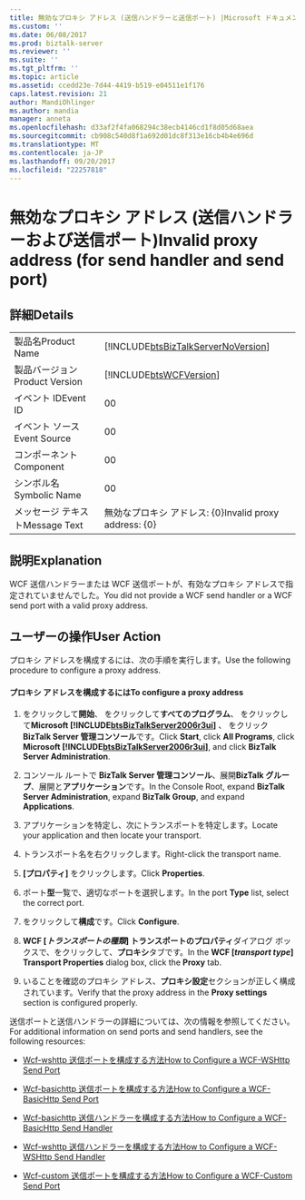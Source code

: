 ```yaml
---
title: 無効なプロキシ アドレス (送信ハンドラーと送信ポート) |Microsoft ドキュメント
ms.custom: ''
ms.date: 06/08/2017
ms.prod: biztalk-server
ms.reviewer: ''
ms.suite: ''
ms.tgt_pltfrm: ''
ms.topic: article
ms.assetid: ccedd23e-7d44-4419-b519-e04511e1f176
caps.latest.revision: 21
author: MandiOhlinger
ms.author: mandia
manager: anneta
ms.openlocfilehash: d33af2f4fa068294c38ecb4146cd1f8d05d68aea
ms.sourcegitcommit: cb908c540d8f1a692d01dc8f313e16cb4b4e696d
ms.translationtype: MT
ms.contentlocale: ja-JP
ms.lasthandoff: 09/20/2017
ms.locfileid: "22257818"
---
```

# <a name="invalid-proxy-address-for-send-handler-and-send-port"></a><span data-ttu-id="9bc71-102">無効なプロキシ アドレス (送信ハンドラーおよび送信ポート)</span><span class="sxs-lookup"><span data-stu-id="9bc71-102">Invalid proxy address (for send handler and send port)</span></span>
## <a name="details"></a><span data-ttu-id="9bc71-103">詳細</span><span class="sxs-lookup"><span data-stu-id="9bc71-103">Details</span></span>  
  
|||  
|-|-|  
|<span data-ttu-id="9bc71-104">製品名</span><span class="sxs-lookup"><span data-stu-id="9bc71-104">Product Name</span></span>|[!INCLUDE[btsBizTalkServerNoVersion](../includes/btsbiztalkservernoversion-md.md)]|  
|<span data-ttu-id="9bc71-105">製品バージョン</span><span class="sxs-lookup"><span data-stu-id="9bc71-105">Product Version</span></span>|[!INCLUDE[btsWCFVersion](../includes/btswcfversion-md.md)]|  
|<span data-ttu-id="9bc71-106">イベント ID</span><span class="sxs-lookup"><span data-stu-id="9bc71-106">Event ID</span></span>|<span data-ttu-id="9bc71-107">0</span><span class="sxs-lookup"><span data-stu-id="9bc71-107">0</span></span>|  
|<span data-ttu-id="9bc71-108">イベント ソース</span><span class="sxs-lookup"><span data-stu-id="9bc71-108">Event Source</span></span>|<span data-ttu-id="9bc71-109">0</span><span class="sxs-lookup"><span data-stu-id="9bc71-109">0</span></span>|  
|<span data-ttu-id="9bc71-110">コンポーネント</span><span class="sxs-lookup"><span data-stu-id="9bc71-110">Component</span></span>|<span data-ttu-id="9bc71-111">0</span><span class="sxs-lookup"><span data-stu-id="9bc71-111">0</span></span>|  
|<span data-ttu-id="9bc71-112">シンボル名</span><span class="sxs-lookup"><span data-stu-id="9bc71-112">Symbolic Name</span></span>|<span data-ttu-id="9bc71-113">0</span><span class="sxs-lookup"><span data-stu-id="9bc71-113">0</span></span>|  
|<span data-ttu-id="9bc71-114">メッセージ テキスト</span><span class="sxs-lookup"><span data-stu-id="9bc71-114">Message Text</span></span>|<span data-ttu-id="9bc71-115">無効なプロキシ アドレス: {0}</span><span class="sxs-lookup"><span data-stu-id="9bc71-115">Invalid proxy address: {0}</span></span>|  
  
## <a name="explanation"></a><span data-ttu-id="9bc71-116">説明</span><span class="sxs-lookup"><span data-stu-id="9bc71-116">Explanation</span></span>  
 <span data-ttu-id="9bc71-117">WCF 送信ハンドラーまたは WCF 送信ポートが、有効なプロキシ アドレスで指定されていませんでした。</span><span class="sxs-lookup"><span data-stu-id="9bc71-117">You did not provide a WCF send handler or a WCF send port with a valid proxy address.</span></span>  
  
## <a name="user-action"></a><span data-ttu-id="9bc71-118">ユーザーの操作</span><span class="sxs-lookup"><span data-stu-id="9bc71-118">User Action</span></span>  
 <span data-ttu-id="9bc71-119">プロキシ アドレスを構成するには、次の手順を実行します。</span><span class="sxs-lookup"><span data-stu-id="9bc71-119">Use the following procedure to configure a proxy address.</span></span>  
  
#### <a name="to-configure-a-proxy-address"></a><span data-ttu-id="9bc71-120">プロキシ アドレスを構成するには</span><span class="sxs-lookup"><span data-stu-id="9bc71-120">To configure a proxy address</span></span>  
  
1.  <span data-ttu-id="9bc71-121">をクリックして**開始**、 をクリックして**すべてのプログラム**、 をクリックして**Microsoft [!INCLUDE[btsBizTalkServer2006r3ui](../includes/btsbiztalkserver2006r3ui-md.md)]** 、 をクリック**BizTalk Server 管理コンソール**です。</span><span class="sxs-lookup"><span data-stu-id="9bc71-121">Click **Start**, click **All Programs**, click **Microsoft [!INCLUDE[btsBizTalkServer2006r3ui](../includes/btsbiztalkserver2006r3ui-md.md)]**, and click **BizTalk Server Administration**.</span></span>  
  
2.  <span data-ttu-id="9bc71-122">コンソール ルートで  **BizTalk Server 管理コンソール**、展開**BizTalk グループ**、展開と**アプリケーション**です。</span><span class="sxs-lookup"><span data-stu-id="9bc71-122">In the Console Root, expand  **BizTalk Server Administration**, expand **BizTalk Group**, and expand  **Applications**.</span></span>  
  
3.  <span data-ttu-id="9bc71-123">アプリケーションを特定し、次にトランスポートを特定します。</span><span class="sxs-lookup"><span data-stu-id="9bc71-123">Locate your application and then locate your transport.</span></span>  
  
4.  <span data-ttu-id="9bc71-124">トランスポート名を右クリックします。</span><span class="sxs-lookup"><span data-stu-id="9bc71-124">Right-click the transport name.</span></span>  
  
5.  <span data-ttu-id="9bc71-125">**[プロパティ]** をクリックします。</span><span class="sxs-lookup"><span data-stu-id="9bc71-125">Click **Properties**.</span></span>  
  
6.  <span data-ttu-id="9bc71-126">ポート**型**一覧で、適切なポートを選択します。</span><span class="sxs-lookup"><span data-stu-id="9bc71-126">In the port **Type** list, select the correct port.</span></span>  
  
7.  <span data-ttu-id="9bc71-127">をクリックして**構成**です。</span><span class="sxs-lookup"><span data-stu-id="9bc71-127">Click **Configure**.</span></span>  
  
8.  <span data-ttu-id="9bc71-128">**WCF [***トランスポートの種類***] トランスポートのプロパティ**ダイアログ ボックスで、をクリックして、**プロキシ**タブです。</span><span class="sxs-lookup"><span data-stu-id="9bc71-128">In the **WCF [***transport type***] Transport Properties** dialog box, click the **Proxy** tab.</span></span>  
  
9. <span data-ttu-id="9bc71-129">いることを確認のプロキシ アドレス、**プロキシ設定**セクションが正しく構成されています。</span><span class="sxs-lookup"><span data-stu-id="9bc71-129">Verify that the proxy address in the **Proxy settings** section is configured properly.</span></span>  
  
 <span data-ttu-id="9bc71-130">送信ポートと送信ハンドラーの詳細については、次の情報を参照してください。</span><span class="sxs-lookup"><span data-stu-id="9bc71-130">For additional information on send ports and send handlers, see the following resources:</span></span>  
  
-   [<span data-ttu-id="9bc71-131">Wcf-wshttp 送信ポートを構成する方法</span><span class="sxs-lookup"><span data-stu-id="9bc71-131">How to Configure a WCF-WSHttp Send Port</span></span>](../core/how-to-configure-a-wcf-wshttp-send-port.md)  
  
-   [<span data-ttu-id="9bc71-132">Wcf-basichttp 送信ポートを構成する方法</span><span class="sxs-lookup"><span data-stu-id="9bc71-132">How to Configure a WCF-BasicHttp Send Port</span></span>](http://msdn.microsoft.com/library/acdb50fa-57fe-4657-9561-b6b2f4919c7f)  
  
-   [<span data-ttu-id="9bc71-133">Wcf-basichttp 送信ハンドラーを構成する方法</span><span class="sxs-lookup"><span data-stu-id="9bc71-133">How to Configure a WCF-BasicHttp Send Handler</span></span>](http://msdn.microsoft.com/library/18dcc616-4732-42f8-bd64-e55a5ebbaa49)  
  
-   [<span data-ttu-id="9bc71-134">Wcf-wshttp 送信ハンドラーを構成する方法</span><span class="sxs-lookup"><span data-stu-id="9bc71-134">How to Configure a WCF-WSHttp Send Handler</span></span>](../core/how-to-configure-a-wcf-wshttp-send-handler.md)  
  
-   [<span data-ttu-id="9bc71-135">Wcf-custom 送信ポートを構成する方法</span><span class="sxs-lookup"><span data-stu-id="9bc71-135">How to Configure a WCF-Custom Send Port</span></span>](../core/how-to-configure-a-wcf-custom-send-port.md)